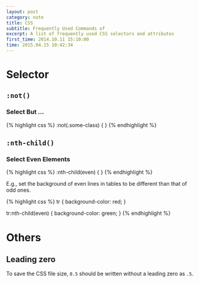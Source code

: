 ```yaml
---
layout: post
category: note
title: CSS
subtitle: Frequently Used Commands of
excerpt: A list of frequently used CSS selectors and attributes
first_time: 2014.10.11 15:10:00
time: 2015.04.15 10:42:34
---
```


# Selector

## `:not()`

### Select But ...

{% highlight css %}
:not(.some-class) {
}
{% endhighlight %}

## `:nth-child()`

### Select Even Elements

{% highlight css %}
:nth-child(even) {
}
{% endhighlight %}

E.g., set the background of even lines in tables to be different than that of odd ones.

{% highlight css %}
tr {
    background-color: red;
}

tr:nth-child(even) {
    background-color: green;
}
{% endhighlight %}

# Others

## Leading zero

To save the CSS file size, `0.5` should be written without a leading zero as `.5`.
